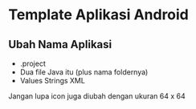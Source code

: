 # Template Aplikasi Android

## Ubah Nama Aplikasi

- .project
- Dua file Java itu (plus nama foldernya)
- Values Strings XML

Jangan lupa icon juga diubah dengan ukuran 64 x 64
